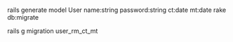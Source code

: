 
```apple js

```
rails generate model User name:string password:string ct:date mt:date
rake db:migrate


rails g migration user_rm_ct_mt